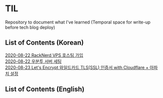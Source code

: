 # TIL
Repository to document what I've learned (Temporal space for write-up before tech blog deploy)

## List of Contents (Korean)
[2020-08-22 RackNerd VPS 호스팅 가입](https://github.com/hyecheol123/TIL/blob/master/kor/2020-08-22_RackNerd.md)  
[2020-08-22 우분투 서버 세팅](https://github.com/hyecheol123/TIL/blob/master/kor/2020-08-22_Ubuntu_Setup.md)  
[2020-08-23 Let's Encrypt 와일드카드 TLS(SSL) 인증서 with Cloudflare + 아파치 설정]()

## List of Contents (English)
